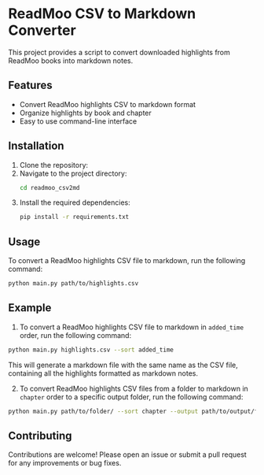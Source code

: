 # ReadMoo CSV to Markdown Converter

This project provides a script to convert downloaded highlights from ReadMoo books into markdown notes.

## Features

- Convert ReadMoo highlights CSV to markdown format
- Organize highlights by book and chapter
- Easy to use command-line interface

## Installation

1. Clone the repository:
2. Navigate to the project directory:
    ```sh
    cd readmoo_csv2md
    ```
3. Install the required dependencies:
    ```sh
    pip install -r requirements.txt
    ```

## Usage

To convert a ReadMoo highlights CSV file to markdown, run the following command:
```sh
python main.py path/to/highlights.csv
```

## Example
1. To convert a ReadMoo highlights CSV file to markdown in `added_time` order, run the following command:

```sh
python main.py highlights.csv --sort added_time
```

This will generate a markdown file with the same name as the CSV file, containing all the highlights formatted as markdown notes.

2. To convert ReadMoo highlights CSV files from a folder to markdown in `chapter` order to a specific output folder, run the following command:

```sh
python main.py path/to/folder/ --sort chapter --output path/to/output/folder/
```

## Contributing

Contributions are welcome! Please open an issue or submit a pull request for any improvements or bug fixes.
